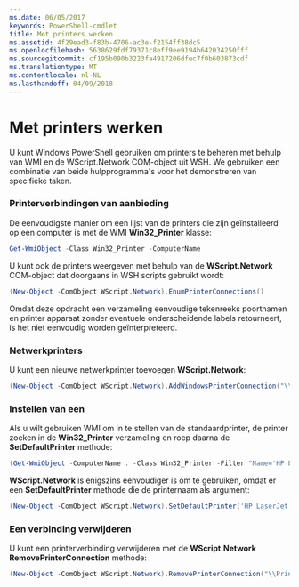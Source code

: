 ```yaml
---
ms.date: 06/05/2017
keywords: PowerShell-cmdlet
title: Met printers werken
ms.assetid: 4f29ead3-f83b-4706-ac3e-f2154ff38dc5
ms.openlocfilehash: 5638629fdf79371c8eff9ee9194b642034250fff
ms.sourcegitcommit: cf195b090b3223fa4917206dfec7f0b603873cdf
ms.translationtype: MT
ms.contentlocale: nl-NL
ms.lasthandoff: 04/09/2018
---
```

# <a name="working-with-printers"></a>Met printers werken

U kunt Windows PowerShell gebruiken om printers te beheren met behulp van WMI en de WScript.Network COM-object uit WSH. We gebruiken een combinatie van beide hulpprogramma's voor het demonstreren van specifieke taken.

### <a name="listing-printer-connections"></a>Printerverbindingen van aanbieding

De eenvoudigste manier om een lijst van de printers die zijn geïnstalleerd op een computer is met de WMI **Win32_Printer** klasse:

```powershell
Get-WmiObject -Class Win32_Printer -ComputerName
```

U kunt ook de printers weergeven met behulp van de **WScript.Network** COM-object dat doorgaans in WSH scripts gebruikt wordt:

```powershell
(New-Object -ComObject WScript.Network).EnumPrinterConnections()
```

Omdat deze opdracht een verzameling eenvoudige tekenreeks poortnamen en printer apparaat zonder eventuele onderscheidende labels retourneert, is het niet eenvoudig worden geïnterpreteerd.

### <a name="adding-a-network-printer"></a>Netwerkprinters

U kunt een nieuwe netwerkprinter toevoegen **WScript.Network**:

```powershell
(New-Object -ComObject WScript.Network).AddWindowsPrinterConnection("\\Printserver01\Xerox5")
```

### <a name="setting-a-default-printer"></a>Instellen van een

Als u wilt gebruiken WMI om in te stellen van de standaardprinter, de printer zoeken in de **Win32_Printer** verzameling en roep daarna de **SetDefaultPrinter** methode:

```powershell
(Get-WmiObject -ComputerName . -Class Win32_Printer -Filter "Name='HP LaserJet 5Si'").SetDefaultPrinter()
```

**WScript.Network** is enigszins eenvoudiger is om te gebruiken, omdat er een **SetDefaultPrinter** methode die de printernaam als argument:

```powershell
(New-Object -ComObject WScript.Network).SetDefaultPrinter('HP LaserJet 5Si')
```

### <a name="removing-a-printer-connection"></a>Een verbinding verwijderen

U kunt een printerverbinding verwijderen met de **WScript.Network RemovePrinterConnection** methode:

```powershell
(New-Object -ComObject WScript.Network).RemovePrinterConnection("\\Printserver01\Xerox5")
```